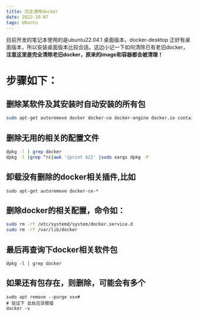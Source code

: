 ```yaml
---
title: 完全清除docker
date: 2022-10-07
tags: Ubuntu
---
```


目前开发的笔记本使用的是ubuntu22.04.1 桌面版本，docker-desktop 正好有桌面版本，所以安装桌面版本比较合适。这边小记一下如何清除已有老旧docker，**注意这里是完全清除老旧docker，原来的image和容器都会被清理！**


# 步骤如下：


## 删除某软件及其安装时自动安装的所有包
```sh
sudo apt-get autoremove docker docker-ce docker-engine docker.io containerd runc
```
## 删除无用的相关的配置文件
```sh
dpkg -l | grep docker
dpkg -l |grep ^rc|awk '{print $2}' |sudo xargs dpkg -P 
```

## 卸载没有删除的docker相关插件,比如
```
sudo apt-get autoremove docker-ce-*
```

## 删除docker的相关配置，命令如：
```sh
sudo rm -rf /etc/systemd/system/docker.service.d
sudo rm -rf /var/lib/docker
```

## 最后再查询下docker相关软件包
```
dpkg -l | grep docker
```

## 如果还有包存在，则删除，可能会有多个
```
sudo apt remove --purge xxx# 
# 验证下 此处应该报错
docker -v
```
